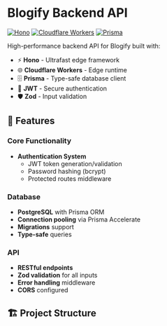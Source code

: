# Blogify Backend API

[![Hono](https://img.shields.io/badge/hono-%2343853D.svg?logo=hono&logoColor=white)](https://hono.dev/)
[![Cloudflare Workers](https://img.shields.io/badge/cloudflare-%23F38020.svg?logo=cloudflare&logoColor=white)](https://workers.cloudflare.com/)
[![Prisma](https://img.shields.io/badge/prisma-%232D3748.svg?logo=prisma&logoColor=white)](https://www.prisma.io/)

High-performance backend API for Blogify built with:

- ⚡ **Hono** - Ultrafast edge framework
- 🌐 **Cloudflare Workers** - Edge runtime
- 🗄️ **Prisma** - Type-safe database client
- 🔐 **JWT** - Secure authentication
- 🛡️ **Zod** - Input validation

## 🚀 Features

### Core Functionality
- **Authentication System**
  - JWT token generation/validation
  - Password hashing (bcrypt)
  - Protected routes middleware

### Database
- **PostgreSQL** with Prisma ORM
- **Connection pooling** via Prisma Accelerate
- **Migrations** support
- **Type-safe** queries

### API
- **RESTful endpoints**
- **Zod validation** for all inputs
- **Error handling** middleware
- **CORS** configured

## 🏗️ Project Structure
